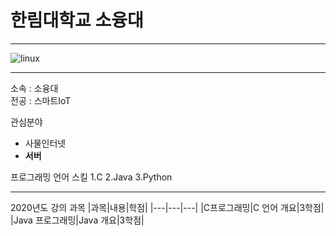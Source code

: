 # 한림대학교 소융대
---
![linux](linux.png) 

---
소속 : 소융대  
전공 : 스마트IoT

관심분야 
* 사물인터넷
*  **서버**

프로그래밍 언어 스킬
1.C
2.Java
3.Python

---

2020년도 강의 과목
|과목|내용|학점|
|---|---|---|
|C프로그래밍|C 언어 개요|3학점|
|Java 프로그래밍|Java 개요|3학점|









